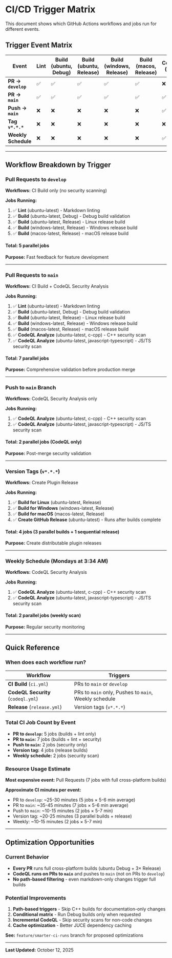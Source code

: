 # CI/CD Trigger Matrix

This document shows which GitHub Actions workflows and jobs run for different events.

## Trigger Event Matrix

| Event | Lint | Build (ubuntu, Debug) | Build (ubuntu, Release) | Build (windows, Release) | Build (macos, Release) | CodeQL (C++) | CodeQL (JS/TS) | Release Jobs |
|-------|------|----------------------|------------------------|-------------------------|------------------------|--------------|----------------|--------------|
| **PR → `develop`** | ✅ | ✅ | ✅ | ✅ | ✅ | ❌ | ❌ | ❌ |
| **PR → `main`** | ✅ | ✅ | ✅ | ✅ | ✅ | ✅ | ✅ | ❌ |
| **Push → `main`** | ❌ | ❌ | ❌ | ❌ | ❌ | ✅ | ✅ | ❌ |
| **Tag `v*.*.*`** | ❌ | ❌ | ❌ | ❌ | ❌ | ❌ | ❌ | ✅ |
| **Weekly Schedule** | ❌ | ❌ | ❌ | ❌ | ❌ | ✅ | ✅ | ❌ |

---

## Workflow Breakdown by Trigger

### Pull Requests to `develop`

**Workflows:** CI Build only (no security scanning)

**Jobs Running:**

1. ✅ **Lint** (ubuntu-latest) - Markdown linting
2. ✅ **Build** (ubuntu-latest, Debug) - Debug build validation
3. ✅ **Build** (ubuntu-latest, Release) - Linux release build
4. ✅ **Build** (windows-latest, Release) - Windows release build
5. ✅ **Build** (macos-latest, Release) - macOS release build

#### Total: 5 parallel jobs

**Purpose:** Fast feedback for feature development

---

### Pull Requests to `main`

**Workflows:** CI Build + CodeQL Security Analysis

**Jobs Running:**

1. ✅ **Lint** (ubuntu-latest) - Markdown linting
2. ✅ **Build** (ubuntu-latest, Debug) - Debug build validation
3. ✅ **Build** (ubuntu-latest, Release) - Linux release build
4. ✅ **Build** (windows-latest, Release) - Windows release build
5. ✅ **Build** (macos-latest, Release) - macOS release build
6. ✅ **CodeQL Analyze** (ubuntu-latest, c-cpp) - C++ security scan
7. ✅ **CodeQL Analyze** (ubuntu-latest, javascript-typescript) - JS/TS security scan

#### Total: 7 parallel jobs

**Purpose:** Comprehensive validation before production merge

---

### Push to `main` Branch

**Workflows:** CodeQL Security Analysis only

**Jobs Running:**

1. ✅ **CodeQL Analyze** (ubuntu-latest, c-cpp) - C++ security scan
2. ✅ **CodeQL Analyze** (ubuntu-latest, javascript-typescript) - JS/TS security scan

#### Total: 2 parallel jobs (CodeQL only)

**Purpose:** Post-merge security validation

---

### Version Tags (`v*.*.*`)

**Workflows:** Create Plugin Release

**Jobs Running:**

1. ✅ **Build for Linux** (ubuntu-latest, Release)
2. ✅ **Build for Windows** (windows-latest, Release)
3. ✅ **Build for macOS** (macos-latest, Release)
4. ✅ **Create GitHub Release** (ubuntu-latest) - Runs after builds complete

#### Total: 4 jobs (3 parallel builds + 1 sequential release)

**Purpose:** Create distributable plugin releases

---

### Weekly Schedule (Mondays at 3:34 AM)

**Workflows:** CodeQL Security Analysis

**Jobs Running:**

1. ✅ **CodeQL Analyze** (ubuntu-latest, c-cpp) - C++ security scan
2. ✅ **CodeQL Analyze** (ubuntu-latest, javascript-typescript) - JS/TS security scan

#### Total: 2 parallel jobs (weekly scan)

**Purpose:** Regular security monitoring

---

## Quick Reference

### When does each workflow run?

| Workflow | Triggers |
|----------|----------|
| **CI Build** (`ci.yml`) | PRs to `main` or `develop` |
| **CodeQL Security** (`codeql.yml`) | PRs to `main` only, Pushes to `main`, Weekly schedule |
| **Release** (`release.yml`) | Version tags (`v*.*.*`) |

### Total CI Job Count by Event

- **PR to `develop`:** 5 jobs (builds + lint only)
- **PR to `main`:** 7 jobs (builds + lint + security)
- **Push to `main`:** 2 jobs (security only)
- **Version tag:** 4 jobs (release builds)
- **Weekly schedule:** 2 jobs (security scan)

### Resource Usage Estimate

**Most expensive event:** Pull Requests (7 jobs with full cross-platform builds)

**Approximate CI minutes per event:**

- PR to `develop`: ~25-30 minutes (5 jobs × 5-6 min average)
- PR to `main`: ~35-45 minutes (7 jobs × 5-6 min average)
- Push to `main`: ~10-15 minutes (2 jobs × 5-7 min)
- Version tag: ~20-25 minutes (3 parallel builds + release)
- Weekly: ~10-15 minutes (2 jobs × 5-7 min)

---

## Optimization Opportunities

### Current Behavior

- **Every PR** runs full cross-platform builds (ubuntu Debug + 3× Release)
- **CodeQL runs on PRs to `main`** and pushes to `main` (not on PRs to `develop`)
- **No path-based filtering** - even markdown-only changes trigger full builds

### Potential Improvements

1. **Path-based triggers** - Skip C++ builds for documentation-only changes
2. **Conditional matrix** - Run Debug builds only when requested
3. **Incremental CodeQL** - Skip security scans for non-code changes
4. **Cache optimization** - Better JUCE dependency caching

**See:** `feature/smarter-ci-runs` branch for proposed optimizations

---

**Last Updated:** October 12, 2025
